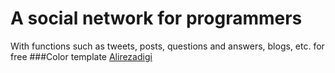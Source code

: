 # A social network for programmers
With functions such as tweets, posts, questions and answers, blogs, etc. for free
###Color template [Alirezadigi](https://colorhunt.co/palette/2c3333395b64a5c9cae7f6f2)
